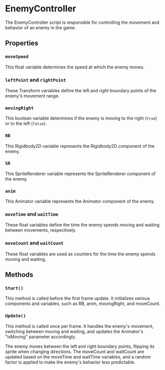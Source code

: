 # EnemyController

The EnemyController script is responsible for controlling the movement and behavior of an enemy in the game.

## Properties

### `moveSpeed`

This float variable determines the speed at which the enemy moves.

### `leftPoint` and `rightPoint`

These Transform variables define the left and right boundary points of the enemy's movement range.

### `movingRight`

This boolean variable determines if the enemy is moving to the right (`true`) or to the left (`false`).

### `RB`

This Rigidbody2D variable represents the Rigidbody2D component of the enemy.

### `SR`

This SpriteRenderer variable represents the SpriteRenderer component of the enemy.

### `anim`

This Animator variable represents the Animator component of the enemy.

### `moveTime` and `waitTime`

These float variables define the time the enemy spends moving and waiting between movements, respectively.

### `moveCount` and `waitCount`

These float variables are used as counters for the time the enemy spends moving and waiting.

## Methods

### `Start()`

This method is called before the first frame update. It initializes various components and variables, such as RB, anim, movingRight, and moveCount.

### `Update()`

This method is called once per frame. It handles the enemy's movement, switching between moving and waiting, and updates the Animator's "isMoving" parameter accordingly.

The enemy moves between the left and right boundary points, flipping its sprite when changing directions. The moveCount and waitCount are updated based on the moveTime and waitTime variables, and a random factor is applied to make the enemy's behavior less predictable.
